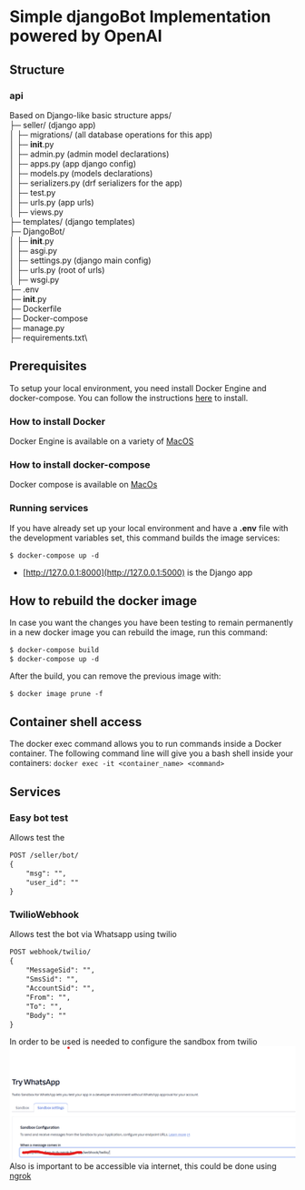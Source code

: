 # Simple djangoBot Implementation powered by OpenAI



## Structure

### api
Based on Django-like basic structure
apps/  \
├─ seller/ (django app) \
│  ├─ migrations/ (all database operations for this app)\
│  ├─ __init__.py\
│  ├─ admin.py (admin model declarations)\
│  ├─ apps.py (app django config)\
│  ├─ models.py (models declarations)\
│  ├─ serializers.py (drf serializers for the app)\
│  ├─ test.py\
│  ├─ urls.py (app urls)\
│  ├─ views.py \
├─ templates/ (django templates)\
├─ DjangoBot/\
│  ├─ __init__.py\
│  ├─ asgi.py\
│  ├─ settings.py  (django main config)\
│  ├─ urls.py   (root of urls)\
│  ├─ wsgi.py\
├─ .env\
├─ __init__.py\
├─ Dockerfile\
├─ Docker-compose\
├─ manage.py\
├─ requirements.txt\





## Prerequisites
To setup your local environment, you need install Docker Engine and docker-compose. You can follow the instructions [here](#How-to-install-Docker) to install.

### How to install Docker

Docker Engine is available on a variety of [MacOS](https://docs.docker.com/docker-for-mac/install/)

### How to install docker-compose

Docker compose is available on [MacOs](https://docs.docker.com/compose/install/)


### Running services

If you have already set up your local environment and have a **.env** file with the development variables set, this command builds the image  services:

```shell
$ docker-compose up -d
```
  - [http://127.0.0.1:8000](http://127.0.0.1:5000) is the Django app



## How to rebuild the docker image

In case you want the changes you have been testing to remain permanently in a new docker image you can rebuild the image, run this command:

```shell
$ docker-compose build
$ docker-compose up -d
```

After the build, you can remove the previous image with:

```shell
$ docker image prune -f
```

## Container shell access 

The docker exec command allows you to run commands inside a Docker container. The following command line will give you a bash shell inside your containers: `docker exec -it <container_name> <command>`



## Services

### Easy bot test
Allows test the 

```http
POST /seller/bot/
{
    "msg": "",
    "user_id": ""
}
```


### TwilioWebhook
Allows test the bot via Whatsapp using twilio 

```http
POST webhook/twilio/
{
    "MessageSid": "",
    "SmsSid": "",
    "AccountSid": "",
    "From": "",
    "To": "",
    "Body": ""
}
```
In order to be used is needed to configure the sandbox from twilio
![img.png](templates/img.png)
Also is important to be accessible via internet, this could be done using [ngrok](https://ngrok.com/use-cases/webhook-testing)


